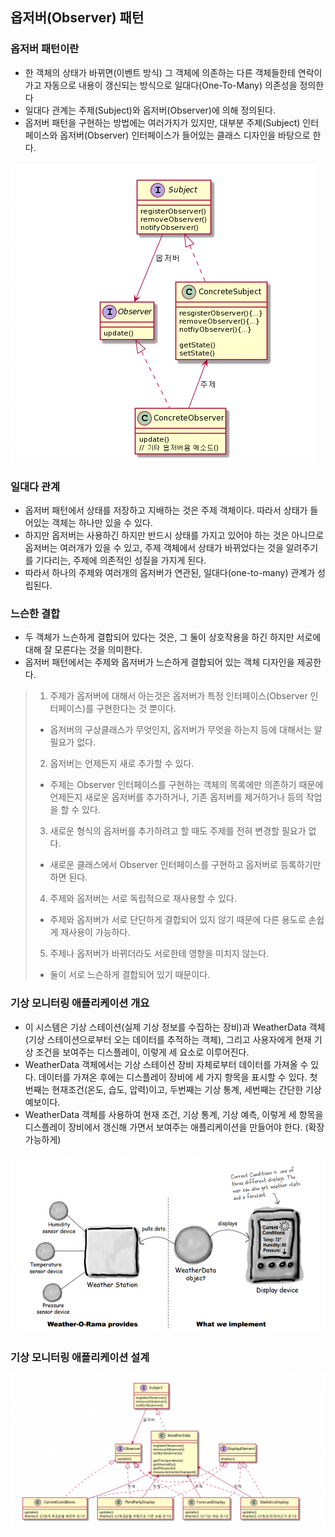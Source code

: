 ## 옵저버(Observer) 패턴

### 옵저버 패턴이란
 - 한 객체의 상태가 바뀌면(이벤트 방식) 그 객체에 의존하는 다른 객체들한테 연락이 가고 자동으로 내용이 갱신되는 방식으로 일대다(One-To-Many) 의존성을 정의한다
 - 일대다 관계는 주제(Subject)와 옵저버(Observer)에 의해 정의된다.
 - 옵저버 패턴을 구현하는 방법에는 여러가지가 있지만, 대부분 주제(Subject) 인터페이스와 옵저버(Observer) 인터페이스가 들어있는 클래스 디자인을 바탕으로 한다.

![img.png](img.png)

### 일대다 관계
 - 옵저버 패턴에서 상태를 저장하고 지배하는 것은 주제 객체이다. 따라서 상태가 들어있는 객체는 하나만 있을 수 있다.
 - 하지만 옵저버는 사용하긴 하지만 반드시 상태를 가지고 있어야 하는 것은 아니므로 옵저버는 여러개가 있을 수 있고, 주제 객체에서 상태가 바뀌었다는 것을 알려주기를 기다리는, 주제에 의존적인 성질을 가지게 된다.
 - 따라서 하나의 주제와 여러개의 옵저버가 연관된, 일대다(one-to-many) 관계가 성립된다.

### 느슨한 결합
 - 두 객체가 느슨하게 결합되어 있다는 것은, 그 둘이 상호작용을 하긴 하지만 서로에 대해 잘 모른다는 것을 의미한다.
 - 옵저버 패턴에서는 주제와 옵저버가 느슨하게 결합되어 있는 객체 디자인을 제공한다.
 
> 1. 주제가 옵저버에 대해서 아는것은 옵저버가 특정 인터페이스(Observer 인터페이스)를 구현한다는 것 뿐이다.
> - 옵저버의 구상클래스가 무엇인지, 옵저버가 무엇을 하는지 등에 대해서는 알 필요가 없다.
> 2. 옵저버는 언제든지 새로 추가할 수 있다.
> - 주제는 Observer 인터페이스를 구현하는 객체의 목록에만 의존하기 때문에 언제든지 새로운 옵저버를 추가하거나, 기존 옵저버를 제거하거나 등의 작업을 할 수 있다.
> 3. 새로운 형식의 옵저버를 추가하려고 할 때도 주제를 전혀 변경할 필요가 없다.
> - 새로운 클래스에서 Observer 인터페이스를 구현하고 옵저버로 등록하기만 하면 된다.
> 4. 주제와 옵저버는 서로 독립적으로 재사용할 수 있다.
> - 주제와 옵저버가 서로 단단하게 결합되어 있지 않기 때문에 다른 용도로 손쉽게 재사용이 가능하다.
> 5. 주제나 옵저버가 바뀌더라도 서로한테 영향을 미치지 않는다.
> - 둘이 서로 느슨하게 결합되어 있기 때문이다.

### 기상 모니터링 애플리케이션 개요
 - 이 시스템은 기상 스테이션(실제 기상 정보를 수집하는 장비)과 WeatherData 객체(기상 스테이션으로부터 오는 데이터를 추적하는 객체), 그리고 사용자에게 현재 기상 조건을 보여주는 디스플레이, 이렇게 세 요소로 이루어진다.
 - WeatherData 객체에서는 기상 스테이션 장비 자체로부터 데이터를 가져올 수 있다. 데이터를 가져온 후에는 디스플레이 장비에 세 가지 항목을 표시할 수 있다. 첫번째는 현재조건(온도, 습도, 압력)이고, 두번째는 기상 통계, 세번째는 간단한 기상 예보이다.
 - WeatherData 객체를 사용하여 현재 조건, 기상 통계, 기상 예측, 이렇게 세 항목을 디스플레이 장비에서 갱신해 가면서 보여주는 애플리케이션을 만들어야 한다. (확장 가능하게)

![img_1.png](img_1.png)

### 기상 모니터링 애플리케이션 설계

![img_2.png](img_2.png)